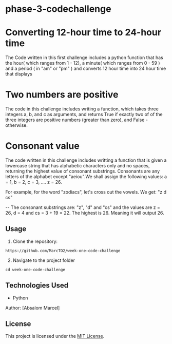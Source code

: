 # phase-3-codechallenge

# Converting 12-hour time to 24-hour time

The Code written in this first challenge includes a python function that has the hour( which ranges from 1 - 12), a minute( which ranges from 0 - 59 ) and a period ( in "am" or "pm" ) and converts 12 hour time into 24 hour time that displays 

# Two numbers are positive

The code in this challenge includes writing a function, which takes three integers a, b, and c as arguments, and returns True if exactly two of of the three integers are positive numbers (greater than zero), and False - otherwise.

# Consonant value

The code written in this challenge includes writting a function that is given a lowercase string that has alphabetic characters only and no spaces, returning the highest value of consonant substrings. Consonants are any letters of the alphabet except "aeiou".We shall assign the following values: a = 1, b = 2, c = 3, .... z = 26.

For example, for the word "zodiacs", let's cross out the vowels. We get: "z d cs"

-- The consonant substrings are: "z", "d" and "cs" and the values are z = 26, d = 4 and cs = 3 + 19 = 22. The highest is 26.
Meaning it will output 26.


## Usage

1. Clone the repository:

`https://github.com/MarcTO2/week-one-code-challenge`

2. Navigate to the project folder

`cd week-one-code-challenge`

## Technologies Used

- Python

Author: [Absalom Marcel]

## License

This project is licensed under the [MIT License](LICENSE).
